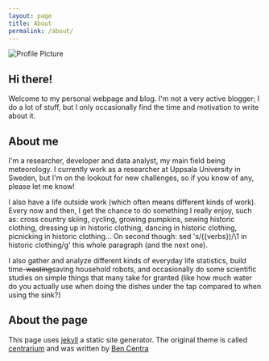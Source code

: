 ```yaml
---
layout: page
title: About
permalink: /about/
---
```


<img src="{{ site.baseurl }}/assets/profile.jpg" title="Profile Picture" class="profile">

## Hi there!
Welcome to my personal webpage and blog.
I'm not a very active blogger;
I do a lot of stuff, but I only occasionally find the time and motivation to write about it.

## About me
I'm a researcher, developer and data analyst, my main field being meteorology.
I currently work as a researcher at Uppsala University in Sweden,
but I'm on the lookout for new challenges,
so if you know of any, please let me know!

I also have a life outside work (which often means different kinds of work).
Every now and then, I get the chance to do something I really enjoy, such as:
cross country skiing, cycling, growing pumpkins, sewing historic clothing,
dressing up in historic clothing, dancing in historic clothing, picnicking in
historic clothing... On second though: sed 's/({verbs})/\1 in historic
clothing/g' this whole paragraph (and the next one).

I also gather and analyze different kinds of everyday life statistics,
build time-~~wasting~~saving household robots,
and occasionally do some scientific studies on simple things
that many take for granted
(like how much water do you actually use
when doing the dishes under the tap compared to when using the sink?)

## About the page
This page uses
 [jekyll](https://github.com/jekyll/jekyll)
a static site generator.
The original theme is called
[centrarium](https://github.com/bencentra/centrarium)
and was written by [Ben Centra](http://bencentra.com)

